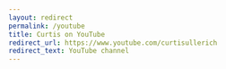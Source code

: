 ```yaml
---
layout: redirect
permalink: /youtube
title: Curtis on YouTube
redirect_url: https://www.youtube.com/curtisullerich
redirect_text: YouTube channel
---
```




